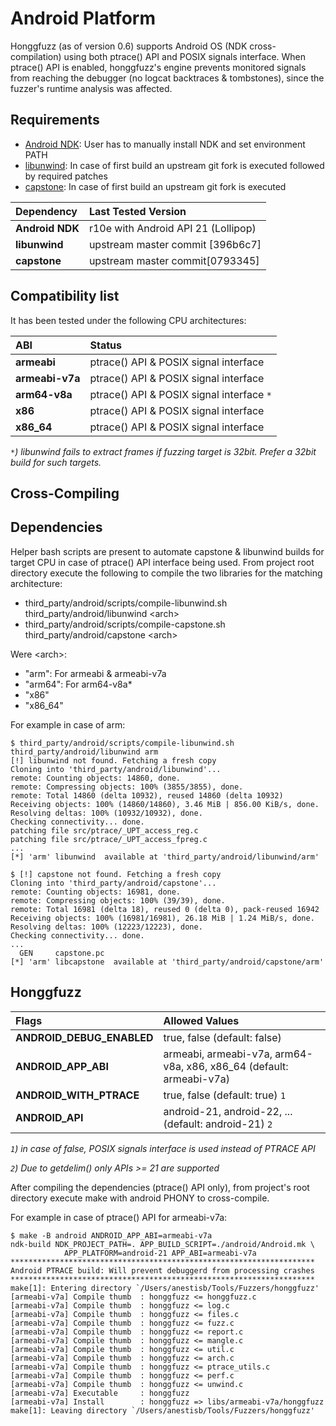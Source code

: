 # Android Platform #

Honggfuzz (as of version 0.6) supports Android OS (NDK cross-compilation) using both ptrace() API and POSIX signals interface. When ptrace() API is enabled, honggfuzz's engine prevents monitored signals from reaching the debugger (no logcat backtraces & tombstones), since the fuzzer's runtime analysis was affected.

## Requirements ##

  * [Android NDK](https://developer.android.com/ndk/index.html): User has to manually install NDK and set environment PATH
  * [libunwind](http://www.nongnu.org/libunwind/download.html): In case of first build an upstream git fork is executed followed by required patches
  * [capstone](http://www.capstone-engine.org/download.html): In case of first build an upstream git fork is executed
  
| **Dependency** | **Last Tested Version** |
|:-------|:-----------|
| **Android NDK** | r10e with Android API 21 (Lollipop) |
| **libunwind** | upstream master commit [396b6c7] |
| **capstone** | upstream master commit[0793345] | 

## Compatibility list ##

It has been tested under the following CPU architectures:

| **ABI** | **Status** |
|:-------|:-----------|
| **armeabi** | ptrace() API & POSIX signal interface |
| **armeabi-v7a** | ptrace() API & POSIX signal interface |
| **arm64-v8a** | ptrace() API & POSIX signal interface `*`|
| **x86** | ptrace() API & POSIX signal interface |
| **x86_64** | ptrace() API & POSIX signal interface |

_`*`) libunwind fails to extract frames if fuzzing target is 32bit. Prefer a 32bit build for such targets._

## Cross-Compiling ##
## Dependencies ##

Helper bash scripts are present to automate capstone & libunwind builds for target CPU in case of ptrace() API interface being used. From project root directory execute the following to compile the two libraries for the matching architecture:

  * third_party/android/scripts/compile-libunwind.sh third_party/android/libunwind \<arch\>
  * third_party/android/scripts/compile-capstone.sh third_party/android/capstone \<arch\>
  
Were \<arch\>:

  * "arm": For armeabi & armeabi-v7a
  * "arm64": For arm64-v8a*
  * "x86"
  * "x86_64"

For example in case of arm:

```
$ third_party/android/scripts/compile-libunwind.sh third_party/android/libunwind arm
[!] libunwind not found. Fetching a fresh copy
Cloning into 'third_party/android/libunwind'...
remote: Counting objects: 14860, done.
remote: Compressing objects: 100% (3855/3855), done.
remote: Total 14860 (delta 10932), reused 14860 (delta 10932)
Receiving objects: 100% (14860/14860), 3.46 MiB | 856.00 KiB/s, done.
Resolving deltas: 100% (10932/10932), done.
Checking connectivity... done.
patching file src/ptrace/_UPT_access_reg.c
patching file src/ptrace/_UPT_access_fpreg.c
...
[*] 'arm' libunwind  available at 'third_party/android/libunwind/arm'
```
```
$ [!] capstone not found. Fetching a fresh copy
Cloning into 'third_party/android/capstone'...
remote: Counting objects: 16981, done.
remote: Compressing objects: 100% (39/39), done.
remote: Total 16981 (delta 18), reused 0 (delta 0), pack-reused 16942
Receiving objects: 100% (16981/16981), 26.18 MiB | 1.24 MiB/s, done.
Resolving deltas: 100% (12223/12223), done.
Checking connectivity... done.
...
  GEN     capstone.pc
[*] 'arm' libcapstone  available at 'third_party/android/capstone/arm'
```

## Honggfuzz ##

| **Flags** | **Allowed Values** | 
|:-------|:-----------|
| **ANDROID_DEBUG_ENABLED** | true, false (default: false) |
| **ANDROID_APP_ABI** | armeabi, armeabi-v7a, arm64-v8a, x86, x86_64 (default: armeabi-v7a) |
| **ANDROID_WITH_PTRACE** | true, false (default: true) `1`|
| **ANDROID_API** | android-21, android-22, ... (default: android-21) `2` |

_`1`) in case of false, POSIX signals interface is used instead of PTRACE API_

_`2`) Due to getdelim() only APIs >= 21 are supported_

After compiling the dependencies (ptrace() API only), from project's root directory execute make with android PHONY to cross-compile.

For example in case of ptrace() API for armeabi-v7a:

```
$ make -B android ANDROID_APP_ABI=armeabi-v7a
ndk-build NDK_PROJECT_PATH=. APP_BUILD_SCRIPT=./android/Android.mk \
			APP_PLATFORM=android-21 APP_ABI=armeabi-v7a 
********************************************************************
Android PTRACE build: Will prevent debuggerd from processing crashes
********************************************************************
make[1]: Entering directory `/Users/anestisb/Tools/Fuzzers/honggfuzz'
[armeabi-v7a] Compile thumb  : honggfuzz <= honggfuzz.c
[armeabi-v7a] Compile thumb  : honggfuzz <= log.c
[armeabi-v7a] Compile thumb  : honggfuzz <= files.c
[armeabi-v7a] Compile thumb  : honggfuzz <= fuzz.c
[armeabi-v7a] Compile thumb  : honggfuzz <= report.c
[armeabi-v7a] Compile thumb  : honggfuzz <= mangle.c
[armeabi-v7a] Compile thumb  : honggfuzz <= util.c
[armeabi-v7a] Compile thumb  : honggfuzz <= arch.c
[armeabi-v7a] Compile thumb  : honggfuzz <= ptrace_utils.c
[armeabi-v7a] Compile thumb  : honggfuzz <= perf.c
[armeabi-v7a] Compile thumb  : honggfuzz <= unwind.c
[armeabi-v7a] Executable     : honggfuzz
[armeabi-v7a] Install        : honggfuzz => libs/armeabi-v7a/honggfuzz
make[1]: Leaving directory `/Users/anestisb/Tools/Fuzzers/honggfuzz'
```
